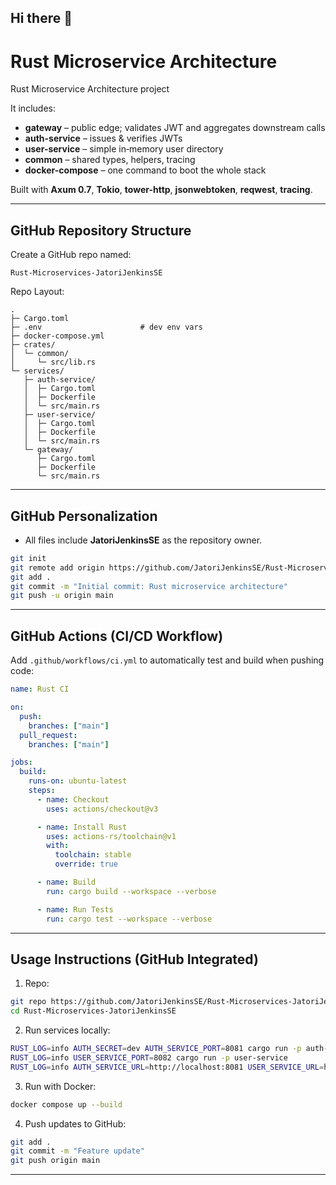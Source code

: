## Hi there 👋

<!--
**JatoriJenkinsSE/JatoriJenkinsSE** 


- 🔭 I’m currently working on creating a Rust Microservice Architecture system
- 📫 How to reach me: jatorijenkins@yahoo.com
-->
# Rust Microservice Architecture

Rust Microservice Architecture project

It includes:

* **gateway** – public edge; validates JWT and aggregates downstream calls
* **auth-service** – issues & verifies JWTs
* **user-service** – simple in‑memory user directory
* **common** – shared types, helpers, tracing
* **docker-compose** – one command to boot the whole stack

Built with **Axum 0.7**, **Tokio**, **tower-http**, **jsonwebtoken**, **reqwest**, **tracing**.

---

## GitHub Repository Structure

Create a GitHub repo named:

```
Rust-Microservices-JatoriJenkinsSE
```

Repo Layout:

```
.
├─ Cargo.toml
├─ .env                      # dev env vars
├─ docker-compose.yml
├─ crates/
│  └─ common/
│     └─ src/lib.rs
└─ services/
   ├─ auth-service/
   │  ├─ Cargo.toml
   │  ├─ Dockerfile
   │  └─ src/main.rs
   ├─ user-service/
   │  ├─ Cargo.toml
   │  ├─ Dockerfile
   │  └─ src/main.rs
   └─ gateway/
      ├─ Cargo.toml
      ├─ Dockerfile
      └─ src/main.rs
```

---

## GitHub Personalization

* All files include **JatoriJenkinsSE** as the repository owner.

```bash
git init
git remote add origin https://github.com/JatoriJenkinsSE/Rust-Microservices-JatoriJenkinsSE.git
git add .
git commit -m "Initial commit: Rust microservice architecture"
git push -u origin main
```

---

## GitHub Actions (CI/CD Workflow)

Add `.github/workflows/ci.yml` to automatically test and build when pushing code:

```yaml
name: Rust CI

on:
  push:
    branches: ["main"]
  pull_request:
    branches: ["main"]

jobs:
  build:
    runs-on: ubuntu-latest
    steps:
      - name: Checkout
        uses: actions/checkout@v3

      - name: Install Rust
        uses: actions-rs/toolchain@v1
        with:
          toolchain: stable
          override: true

      - name: Build
        run: cargo build --workspace --verbose

      - name: Run Tests
        run: cargo test --workspace --verbose
```

---

## Usage Instructions (GitHub Integrated)

1. Repo:

```bash
git repo https://github.com/JatoriJenkinsSE/Rust-Microservices-JatoriJenkinsSE.git
cd Rust-Microservices-JatoriJenkinsSE
```

2. Run services locally:

```bash
RUST_LOG=info AUTH_SECRET=dev AUTH_SERVICE_PORT=8081 cargo run -p auth-service
RUST_LOG=info USER_SERVICE_PORT=8082 cargo run -p user-service
RUST_LOG=info AUTH_SERVICE_URL=http://localhost:8081 USER_SERVICE_URL=http://localhost:8082 GATEWAY_PORT=8080 cargo run -p gateway
```

3. Run with Docker:

```bash
docker compose up --build
```

4. Push updates to GitHub:

```bash
git add .
git commit -m "Feature update"
git push origin main
```

---
